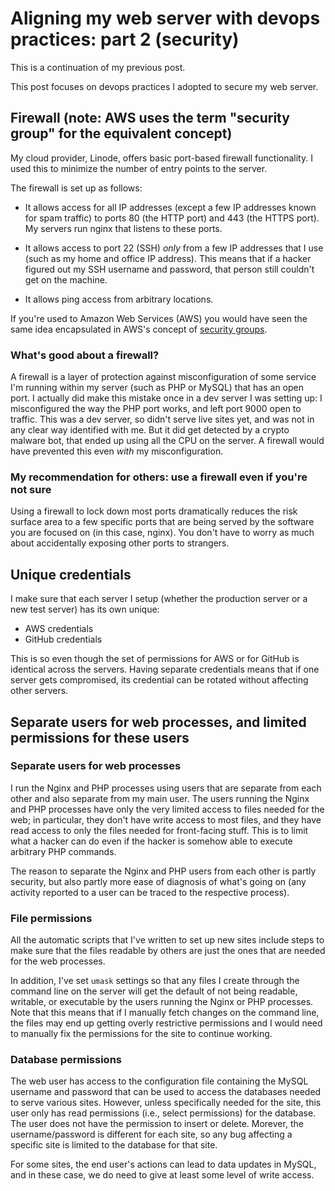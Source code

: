 # Aligning my web server with devops practices: part 2 (security)

This is a continuation of my previous post.

This post focuses on devops practices I adopted to secure my web server.

## Firewall (note: AWS uses the term "security group" for the equivalent concept)

My cloud provider, Linode, offers basic port-based firewall
functionality. I used this to minimize the number of entry points to
the server.

The firewall is set up as follows:

* It allows access for all IP addresses (except a few IP addresses
  known for spam traffic) to ports 80 (the HTTP port) and 443 (the
  HTTPS port). My servers run nginx that listens to these ports.

* It allows access to port 22 (SSH) *only* from a few IP addresses
  that I use (such as my home and office IP address). This means that
  if a hacker figured out my SSH username and password, that person
  still couldn't get on the machine.

* It allows ping access from arbitrary locations.

If you're used to Amazon Web Services (AWS) you would have seen the
same idea encapsulated in AWS's concept of [security
groups](https://docs.aws.amazon.com/vpc/latest/userguide/VPC_SecurityGroups.html).

### What's good about a firewall?

A firewall is a layer of protection against misconfiguration of some
service I'm running within my server (such as PHP or MySQL) that has
an open port. I actually did make this mistake once in a dev server I
was setting up: I misconfigured the way the PHP port works, and left
port 9000 open to traffic. This was a dev server, so didn't serve live
sites yet, and was not in any clear way identified with me. But it did
get detected by a crypto malware bot, that ended up using all the CPU
on the server. A firewall would have prevented this even *with* my
misconfiguration.

### My recommendation for others: use a firewall even if you're not sure

Using a firewall to lock down most ports dramatically reduces the risk
surface area to a few specific ports that are being served by the
software you are focused on (in this case, nginx). You don't have to
worry as much about accidentally exposing other ports to strangers.

## Unique credentials

I make sure that each server I setup (whether the production server or
a new test server) has its own unique:

* AWS credentials
* GitHub credentials

This is so even though the set of permissions for AWS or for GitHub is
identical across the servers. Having separate credentials means that
if one server gets compromised, its credential can be rotated without
affecting other servers.

## Separate users for web processes, and limited permissions for these users

### Separate users for web processes

I run the Nginx and PHP processes using users that are separate from
each other and also separate from my main user. The users running the
Nginx and PHP processes have only the very limited access to files
needed for the web; in particular, they don't have write access to
most files, and they have read access to only the files needed for
front-facing stuff. This is to limit what a hacker can do even if the
hacker is somehow able to execute arbitrary PHP commands.

The reason to separate the Nginx and PHP users from each other is
partly security, but also partly more ease of diagnosis of what's
going on (any activity reported to a user can be traced to the
respective process).

### File permissions

All the automatic scripts that I've written to set up new sites
include steps to make sure that the files readable by others are just
the ones that are needed for the web processes.

In addition, I've set `umask` settings so that any files I create
through the command line on the server will get the default of not
being readable, writable, or executable by the users running the Nginx
or PHP processes. Note that this means that if I manually fetch
changes on the command line, the files may end up getting overly
restrictive permissions and I would need to manually fix the
permissions for the site to continue working.

### Database permissions

The web user has access to the configuration file containing the MySQL
username and password that can be used to access the databases needed
to serve various sites. However, unless specifically needed for the
site, this user only has read permissions (i.e., select permissions)
for the database. The user does not have the permission to insert or
delete. Morever, the username/password is different for each site, so
any bug affecting a specific site is limited to the database for that
site.

For some sites, the end user's actions can lead to data updates in
MySQL, and in these case, we do need to give at least some level of
write access.
